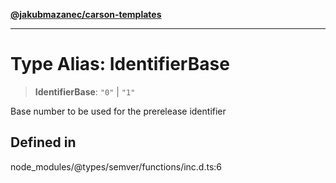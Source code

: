 [**@jakubmazanec/carson-templates**](../../../../../README.md)

---

# Type Alias: IdentifierBase

> **IdentifierBase**: `"0"` \| `"1"`

Base number to be used for the prerelease identifier

## Defined in

node_modules/@types/semver/functions/inc.d.ts:6
